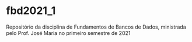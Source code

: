 # fbd2021_1
Repositório da disciplina de Fundamentos de Bancos de Dados, ministrada pelo Prof. José Maria no primeiro semestre de 2021
